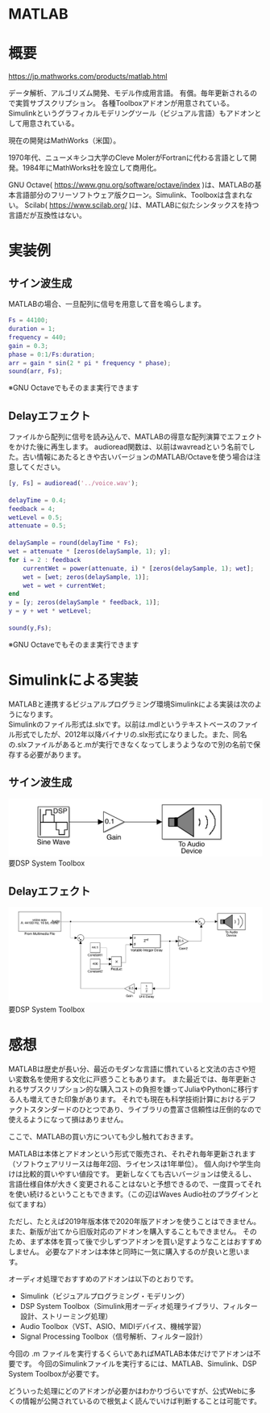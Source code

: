 MATLAB
===

# 概要

https://jp.mathworks.com/products/matlab.html

データ解析、アルゴリズム開発、モデル作成用言語。
有償。毎年更新されるので実質サブスクリプション。
各種Toolboxアドオンが用意されている。
Simulinkというグラフィカルモデリングツール（ビジュアル言語）もアドオンとして用意されている。

現在の開発はMathWorks（米国）。

1970年代、ニューメキシコ大学のCleve MolerがFortranに代わる言語として開発。1984年にMathWorks社を設立して商用化。

GNU Octave( https://www.gnu.org/software/octave/index )は、MATLABの基本言語部分のフリーソフトウェア版クローン。Simulink、Toolboxは含まれない。
Scilab( https://www.scilab.org/ )は、MATLABに似たシンタックスを持つ言語だが互換性はない。

# 実装例

## サイン波生成

MATLABの場合、一旦配列に信号を用意して音を鳴らします。

```matlab
Fs = 44100;
duration = 1;
frequency = 440;
gain = 0.3;
phase = 0:1/Fs:duration;
arr = gain * sin(2 * pi * frequency * phase);
sound(arr, Fs);
```
※GNU Octaveでもそのまま実行できます

## Delayエフェクト

ファイルから配列に信号を読み込んで、MATLABの得意な配列演算でエフェクトをかけた後に再生します。
audioread関数は、以前はwavreadという名前でした。古い情報にあたるときや古いバージョンのMATLAB/Octaveを使う場合は注意してください。

```matlab
[y, Fs] = audioread('../voice.wav');

delayTime = 0.4;
feedback = 4;
wetLevel = 0.5;
attenuate = 0.5;

delaySample = round(delayTime * Fs); 
wet = attenuate * [zeros(delaySample, 1); y];
for i = 2 : feedback
    currentWet = power(attenuate, i) * [zeros(delaySample, 1); wet];
    wet = [wet; zeros(delaySample, 1)];
    wet = wet + currentWet;
end
y = [y; zeros(delaySample * feedback, 1)];
y = y + wet * wetLevel;

sound(y,Fs);
```
※GNU Octaveでもそのまま実行できます  

# Simulinkによる実装

MATLABと連携するビジュアルプログラミング環境Simulinkによる実装は次のようになります。  
Simulinkのファイル形式は.slxです。以前は.mdlというテキストベースのファイル形式でしたが、2012年以降バイナリの.slx形式になりました。また、同名の.slxファイルがあると.mが実行できなくなってしまうようなので別の名前で保存する必要があります。

## サイン波生成

![sine_simulink](sine_simulink.png)
要DSP System Toolbox

## Delayエフェクト

![delay_simulink](delay_simulink.png)
要DSP System Toolbox


# 感想

MATLABは歴史が長い分、最近のモダンな言語に慣れていると文法の古さや短い変数名を使用する文化に戸惑うこともあります。
また最近では、毎年更新されるサブスクリプション的な購入コストの負担を嫌ってJuliaやPythonに移行する人も増えてきた印象があります。
それでも現在も科学技術計算におけるデファクトスタンダードのひとつであり、ライブラリの豊富さ信頼性は圧倒的なので使えるようになって損はありません。

ここで、MATLABの買い方についても少し触れておきます。

MATLABは本体とアドオンという形式で販売され、それぞれ毎年更新されます（ソフトウェアリリースは毎年2回、ライセンスは1年単位）。
個人向けや学生向けは比較的買いやすい値段です。
更新しなくても古いバージョンは使えるし、言語仕様自体が大きく変更されることはないと予想できるので、一度買ってそれを使い続けるということもできます。（この辺はWaves Audio社のプラグインと似てますね）

ただし、たとえば2019年版本体で2020年版アドオンを使うことはできません。
また、新版が出てから旧版対応のアドオンを購入することもできません。
そのため、まず本体を買って後で少しずつアドオンを買い足すようなことはおすすめしません。
必要なアドオンは本体と同時に一気に購入するのが良いと思います。

オーディオ処理でおすすめのアドオンは以下のとおりです。

* Simulink（ビジュアルプログラミング・モデリング）
* DSP System Toolbox（Simulink用オーディオ処理ライブラリ、フィルター設計、ストリーミング処理）
* Audio Toolbox（VST、ASIO、MIDIデバイス、機械学習）
* Signal Processing Toolbox（信号解析、フィルター設計）

今回の .m ファイルを実行するくらいであればMATLAB本体だけでアドオンは不要です。
今回のSimulinkファイルを実行するには、MATLAB、Simulink、DSP System Toolboxが必要です。

どういった処理にどのアドオンが必要かはわかりづらいですが、公式Webに多くの情報が公開されているので根気よく読んでいけば判断することは可能です。

